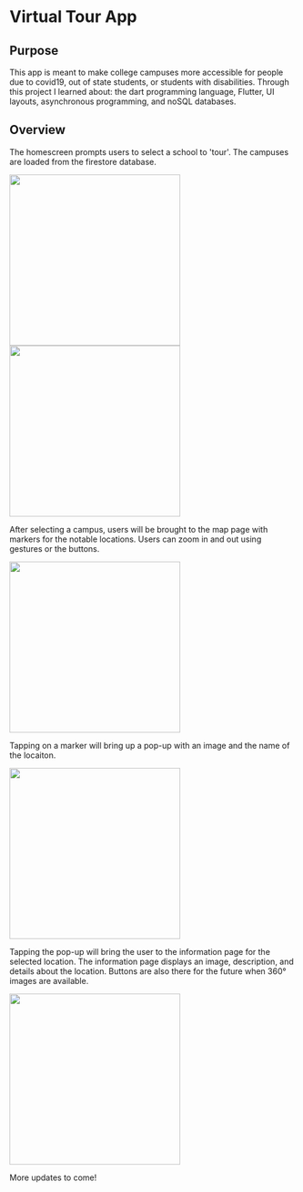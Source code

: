 # Virtual Tour App

## Purpose

This app is meant to make college campuses more accessible for people due to covid19, out of state students, or students with disabilities. Through this project I learned about: the dart programming language, Flutter, UI layouts, asynchronous programming, and noSQL databases.

## Overview

The homescreen prompts users to select a school to 'tour'. The campuses are loaded from the firestore database.

<img src="images/readme%20images/homepage.png?raw=true" width="300"> <img src="images/readme%20images/homepage%20selector.png?raw=true" width="300"> 

After selecting a campus, users will be brought to the map page with markers for the notable locations. Users can zoom in and out using gestures or the buttons.

<img src="images/readme%20images/mappage.png?raw=true" width="300"> 

Tapping on a marker will bring up a pop-up with an image and the name of the locaiton.

<img src="images/readme%20images/mappage%20infowindow.png?raw=true" width="300"> 

Tapping the pop-up will bring the user to the information page for the selected location. The information page displays an image, description, and details about the location. Buttons are also there for the future when 360° images are available.

<img src="images/readme%20images/infopage.png?raw=true" width="300"> 

More updates to come!
